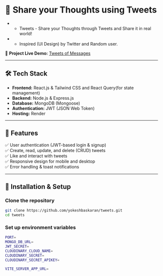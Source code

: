 # 🚀 Share your Thoughts using Tweets

- - Tweets - Share your Thoughts through Tweets and Share it in real world!
- - Inspired (UI Design) by Twitter and Random user.

📌 **Project Live Demo:** [Tweets of Messages](https://tweets-of-messages.onrender.com)

---

## 🛠 Tech Stack

- **Frontend:** React.js & Tailwind CSS and React Query(for state management)
- **Backend:** Node.js & Express.js
- **Database:** MongoDB (Mongoose)
- **Authentication:** JWT (JSON Web Token)
- **Hosting:** Render

---

## 📢 Features

✅ User authentication (JWT-based login & signup)  
✅ Create, read, update, and delete (CRUD) tweets  
✅ Like and interact with tweets  
✅ Responsive design for mobile and desktop  
✅ Error handling & toast notifications

---

## 🚀 Installation & Setup

### **Clone the repository**

```bash
git clone https://github.com/yokeshbaskaran/tweets.git
cd tweets
```

### Set up environment variables

```bash
PORT=
MONGO_DB_URL=
JWT_SECRET=
CLOUDINARY_CLOUD_NAME=
CLOUDINARY_SECRET=
CLOUDINARY_SECRET_APIKEY=

VITE_SERVER_APP_URL=

```
